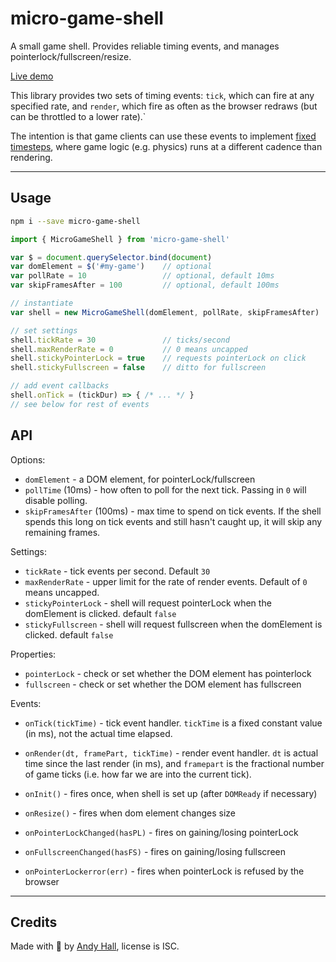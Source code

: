
# micro-game-shell

A small game shell. Provides reliable timing events, and manages pointerlock/fullscreen/resize.

[Live demo](https://fenomas.github.io/micro-game-shell/)

This library provides two sets of timing events: `tick`, which can fire at any specified rate, and `render`, which fire as often as the browser redraws (but can be throttled to a lower rate).`

The intention is that game clients can use these events to implement 
[fixed timesteps](https://gafferongames.com/post/fix_your_timestep/), where game logic (e.g. physics) runs at a different cadence than rendering.


----

## Usage

```sh
npm i --save micro-game-shell
```

```js
import { MicroGameShell } from 'micro-game-shell'

var $ = document.querySelector.bind(document)
var domElement = $('#my-game')    // optional
var pollRate = 10                 // optional, default 10ms
var skipFramesAfter = 100         // optional, default 100ms

// instantiate
var shell = new MicroGameShell(domElement, pollRate, skipFramesAfter)

// set settings
shell.tickRate = 30               // ticks/second
shell.maxRenderRate = 0           // 0 means uncapped
shell.stickyPointerLock = true    // requests pointerLock on click
shell.stickyFullscreen = false    // ditto for fullscreen

// add event callbacks
shell.onTick = (tickDur) => { /* ... */ }
// see below for rest of events
```


## API

Options:

 * `domElement` - a DOM element, for pointerLock/fullscreen
 * `pollTime` (10ms) - how often to poll for the next tick. Passing in `0` will disable polling.
 * `skipFramesAfter` (100ms) - max time to spend on tick events. If the shell spends this long on tick events and still hasn't caught up, it will skip any remaining frames.

Settings:

 * `tickRate` - tick events per second. Default `30`
 * `maxRenderRate` - upper limit for the rate of render events. Default of `0` means uncapped.
 * `stickyPointerLock` - shell will request pointerLock when the domElement is clicked. default `false`
 * `stickyFullscreen` - shell will request fullscreen when the domElement is clicked. default `false`

Properties:

 * `pointerLock` - check or set whether the DOM element has pointerlock
 * `fullscreen` - check or set whether the DOM element has fullscreen

Events:

 * `onTick(tickTime)` - tick event handler. `tickTime` is a fixed constant value (in ms), not the actual time elapsed.
 * `onRender(dt, framePart, tickTime)` - render event handler. `dt` is actual time since the last render (in ms), and `framepart` is the fractional number of game ticks (i.e. how far we are into the current tick).

 * `onInit()` - fires once, when shell is set up (after `DOMReady` if necessary)
 * `onResize()` - fires when dom element changes size
 * `onPointerLockChanged(hasPL)` - fires on gaining/losing pointerLock
 * `onFullscreenChanged(hasFS)` - fires on gaining/losing fullscreen
 * `onPointerLockerror(err)` - fires when pointerLock is refused by the browser


----

## Credits

Made with 🍺 by [Andy Hall](https://twitter.com/fenomas), license is ISC.


